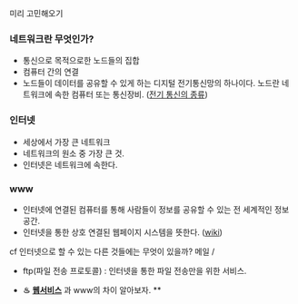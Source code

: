 미리 고민해오기 

### 네트워크란 무엇인가?

- 통신으로 목적으로한 노드들의 집합
- 컴퓨터 간의 연결
- 노드들이 데이터를 공유할 수 있게 하는 디지털 전기통신망의 하나이다. 노드란 네트워크에 속한
컴퓨터 또는 통신장비.
([전기 통신의 종류](https://ko.wikipedia.org/wiki/%EC%A0%84%EA%B8%B0_%ED%86%B5%EC%8B%A0))

### 인터넷
- 세상에서 가장 큰 네트워크
- 네트워크의 원소 중 가장 큰 것.
- 인터넷은 네트워크에 속한다.


### www
- 인터넷에 연결된 컴퓨터를 통해 사람들이 정보를 공유할 수 있는 전 세계적인 정보 공간.
- 인터넷을 통한 상호 연결된 웹페이지 시스템을 뜻한다. 
([wiki](https://ko.wikipedia.org/wiki/%EC%9B%94%EB%93%9C_%EC%99%80%EC%9D%B4%EB%93%9C_%EC%9B%B9))

cf 인터넷으로 할 수 있는 다른 것들에는 무엇이 있을까?
메일 / 
* ftp(파일 전송 프로토콜) : 인터넷을 통한 파일 전송만을 위한 서비스.

* **♨** **[웹서비스](https://ko.wikipedia.org/wiki/%EC%9B%B9_%EC%84%9C%EB%B9%84%EC%8A%A4)** 과 www의 차이 알아보자. **
